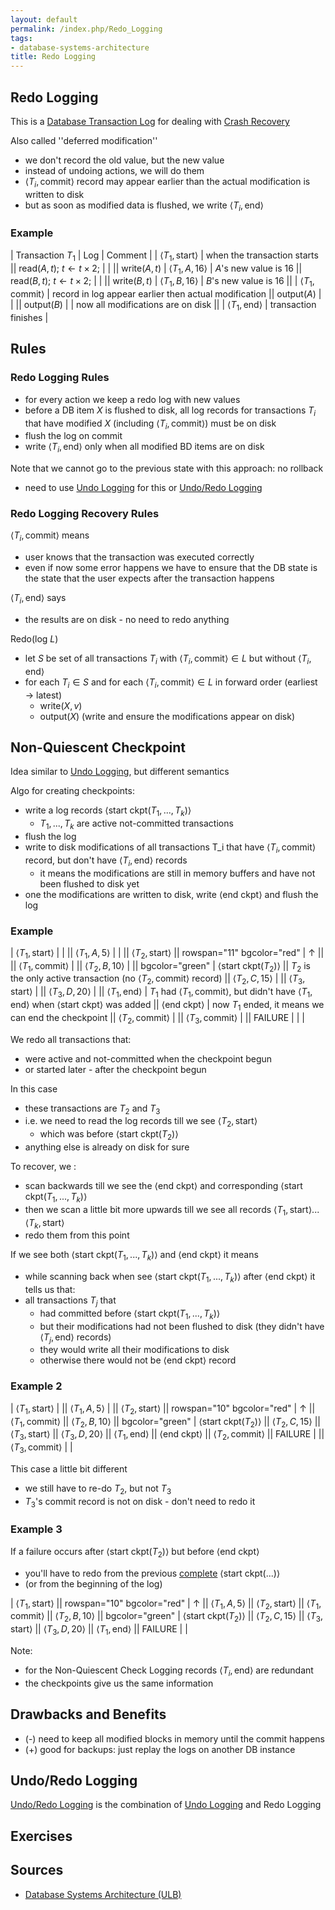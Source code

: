 ```yaml
---
layout: default
permalink: /index.php/Redo_Logging
tags:
- database-systems-architecture
title: Redo Logging
---
```

## Redo Logging
This is a [Database Transaction Log](Database_Transaction_Log) for dealing with [Crash Recovery](Crash_Recovery)

Also called ''deferred modification'' 
- we don't record the old value, but the new value 
- instead of undoing actions, we will do them 
- $\langle T_i, \text{commit} \rangle$ record may appear earlier than the actual modification is written to disk
- but as soon as modified data is flushed, we write $\langle T_i, \text{end} \rangle$


### Example
|   Transaction $T_1$  |  Log  |  Comment  |     |  $\langle T_1, \text{start} \rangle$  |  when the transaction starts ||  read($A, t$); $t \leftarrow t \times 2$;  |    |  ||  write($A, t$)  |  $\langle T_1, A, 16 \rangle$  |  $A$'s new value is 16 ||  read($B, t$); $t \leftarrow t \times 2$;  |   |  ||  write($B, t$)  |  $\langle T_1, B, 16 \rangle$  |  $B$'s new value is 16 ||    |   $\langle T_1, \text{commit} \rangle$   |  record in log appear earlier then actual modification ||  output($A$)  |   |  ||  output($B$)  |   |  now all modifications are on disk ||    |   $\langle T_1, \text{end} \rangle$   |  transaction finishes |

## Rules
### Redo Logging Rules
- for every action we keep a redo log with new values 
- before a DB item $X$ is flushed to disk, all log records for transactions $T_i$ that have modified $X$ (including $\langle T_i, \text{commit} \rangle$) must be on disk
- flush the log on commit 
- write $\langle T_i, \text{end} \rangle$ only when all modified BD items are on disk

Note that we cannot go to the previous state with this approach: no rollback
- need to use [Undo Logging](Undo_Logging) for this or [Undo/Redo Logging](Undo_Redo_Logging)


### Redo Logging Recovery Rules
$\langle T_i, \text{commit} \rangle$ means
- user knows that the transaction was executed correctly 
- even if now some error happens we have to ensure that the DB state is the state that the user expects after the transaction happens

$\langle T_i, \text{end} \rangle$ says
- the results are on disk - no need to redo anything

Redo(log $L$)
- let $S$ be set of all transactions $T_i$ with $\langle T_i, \text{commit} \rangle \in L$ but without $\langle T_i, \text{end} \rangle$
- for each $T_i \in S$ and for each $\langle T_i, \text{commit} \rangle \in L$ in forward order (earliest $\to$ latest)
  - write($X, v$)
  - output($X$) (write and ensure the modifications appear on disk)


## Non-Quiescent Checkpoint
Idea similar to [Undo Logging](Undo_Logging#Non-Quiescent_Checkpoint), but different semantics

Algo for creating checkpoints:
- write a log records $\langle \text{start ckpt} (T_1, ..., T_k) \rangle$
  - $T_1, ..., T_k$ are active not-committed transactions 
- flush the log
- write to disk modifications of all transactions T_i that have $\langle T_i, \text{commit} \rangle$ record, but don't have $\langle T_i, \text{end} \rangle$ records
  - it means the modifications are still in memory buffers and have not been flushed to disk yet
- one the modifications are written to disk, write $\langle \text{end ckpt} \rangle$ and flush the log


### Example
|  $\langle T_1, \text{start} \rangle$  |   |  ||  $\langle T_1, A, 5 \rangle$  |   |   ||  $\langle T_2, \text{start} \rangle$ ||  rowspan="11" bgcolor="red" | $\uparrow$ ||   ||  $\langle T_1, \text{commit} \rangle$  |  ||  $\langle T_2, B, 10 \rangle$  |  ||  bgcolor="green" | $\langle \text{start ckpt} (T_2) \rangle$ ||  $T_2$ is the only active transaction (no $\langle T_2, \text{commit} \rangle$ record) ||  $\langle T_2, C, 15 \rangle$  |  ||  $\langle T_3, \text{start} \rangle$  |  ||  $\langle T_3, D, 20 \rangle$  |  ||  $\langle T_1, \text{end} \rangle$  |  $T_1$ had $\langle T_1, \text{commit} \rangle$, but didn't have $\langle T_1, \text{end} \rangle$ when $\langle \text{start ckpt} \rangle$ was added ||  $\langle \text{end ckpt} \rangle$  |  now $T_1$ ended, it means we can end the checkpoint  ||  $\langle T_2, \text{commit} \rangle$  |  ||  $\langle T_3, \text{commit} \rangle$  |  ||  FAILURE  |   |   |

We redo all transactions that:
- were active and not-committed when the checkpoint begun
- or started later - after the checkpoint begun

In this case
- these transactions are $T_2$ and $T_3$
- i.e. we need to read the log records till we see  $\langle T_2, \text{start} \rangle$ 
  - which was before $\langle \text{start ckpt} (T_2) \rangle$
- anything else is already on disk for sure

To recover, we :
- scan backwards till we see the $\langle \text{end ckpt} \rangle$ and corresponding $\langle \text{start ckpt} (T_1, ..., T_k) \rangle$
- then we scan a little bit more upwards till we see all records $\langle T_1, \text{start} \rangle ... \langle T_k, \text{start} \rangle$
- redo them from this point 


If we see both $\langle \text{start ckpt} (T_1, ..., T_k) \rangle$ and $\langle \text{end ckpt} \rangle$ it means
- while scanning back when see $\langle \text{start ckpt} (T_1, ..., T_k) \rangle$ after $\langle \text{end ckpt} \rangle$ it tells us that:
- all transactions $T_j$ that 
  - had committed before $\langle \text{start ckpt} (T_1, ..., T_k) \rangle$ 
  - but their modifications had not been flushed to disk (they didn't have $\langle T_j, \text{end} \rangle$ records)
  - they would write all their modifications to disk 
  - otherwise there would not be $\langle \text{end ckpt} \rangle$ record


### Example 2
|  $\langle T_1, \text{start} \rangle$  |   ||  $\langle T_1, A, 5 \rangle$  |   ||  $\langle T_2, \text{start} \rangle$ ||  rowspan="10" bgcolor="red" | $\uparrow$ ||  $\langle T_1, \text{commit} \rangle$ ||  $\langle T_2, B, 10 \rangle$ ||  bgcolor="green" | $\langle \text{start ckpt} (T_2) \rangle$ ||  $\langle T_2, C, 15 \rangle$ ||  $\langle T_3, \text{start} \rangle$ ||  $\langle T_3, D, 20 \rangle$  ||  $\langle T_1, \text{end} \rangle$ ||  $\langle \text{end ckpt} \rangle$   ||  $\langle T_2, \text{commit} \rangle$ ||  FAILURE  |  ||  $\langle T_3, \text{commit} \rangle$  |  |

This case a little bit different 
- we still have to re-do $T_2$, but not $T_3$ 
- $T_3$'s commit record is not on disk - don't need to redo it


### Example 3
If a failure occurs after $\langle \text{start ckpt} (T_2) \rangle$ but before $\langle \text{end ckpt} \rangle$  
- you'll have to redo from the previous <u>complete</u> $\langle \text{start ckpt} (...) \rangle$
- (or from the beginning of the log)

|  $\langle T_1, \text{start} \rangle$  ||  rowspan="10" bgcolor="red" | $\uparrow$ ||  $\langle T_1, A, 5 \rangle$  ||  $\langle T_2, \text{start} \rangle$ ||  $\langle T_1, \text{commit} \rangle$ ||  $\langle T_2, B, 10 \rangle$ ||  bgcolor="green" | $\langle \text{start ckpt} (T_2) \rangle$ ||  $\langle T_2, C, 15 \rangle$ ||  $\langle T_3, \text{start} \rangle$ ||  $\langle T_3, D, 20 \rangle$  ||  $\langle T_1, \text{end} \rangle$ ||  FAILURE  |  |

Note:
- for the Non-Quiescent Check Logging records $\langle T_i, \text{end} \rangle$ are redundant 
- the checkpoints give us the same information


## Drawbacks and Benefits
- (-) need to keep all modified blocks in memory until the commit happens 
- (+) good for backups: just replay the logs on another DB instance 


## Undo/Redo Logging
[Undo/Redo Logging](Undo_Redo_Logging) is the combination of [Undo Logging](Undo_Logging) and Redo Logging


## Exercises
<!-- Main: Database Transaction Log Exercises -->

## Sources
- [Database Systems Architecture (ULB)](Database_Systems_Architecture_(ULB))
